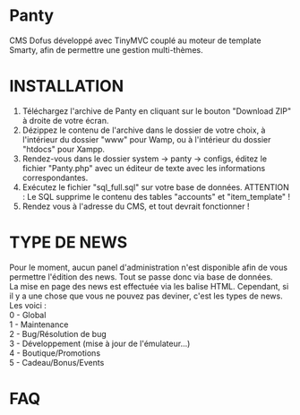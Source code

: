 Panty
=====

CMS Dofus développé avec TinyMVC couplé au moteur de template Smarty, afin de permettre une gestion multi-thèmes.

INSTALLATION 
=====
1) Téléchargez l'archive de Panty en cliquant sur le bouton "Download ZIP" à droite de votre écran.<br />
2) Dézippez le contenu de l'archive dans le dossier de votre choix, à l'intérieur du dossier "www" pour Wamp, ou à l'intérieur du dossier "htdocs" pour Xampp.<br />
3) Rendez-vous dans le dossier system -> panty -> configs, éditez le fichier "Panty.php" avec un éditeur de texte avec les informations correspondantes.<br />
4) Exécutez le fichier "sql_full.sql" sur votre base de données. ATTENTION : Le SQL supprime le contenu des tables "accounts" et "item_template" !<br />
5) Rendez vous à l'adresse du CMS, et tout devrait fonctionner !

TYPE DE NEWS
=====
Pour le moment, aucun panel d'administration n'est disponible afin de vous permettre l'édition des news. Tout se passe donc via base de données.<br />
La mise en page des news est effectuée via les balise HTML. Cependant, si il y a une chose que vous ne pouvez pas deviner, c'est les types de news. Les voici :<br />
0 - Global<br />
1 - Maintenance<br />
2 - Bug/Résolution de bug<br />
3 - Développement (mise à jour de l'émulateur...)<br />
4 - Boutique/Promotions<br />
5 - Cadeau/Bonus/Events

FAQ
=====
